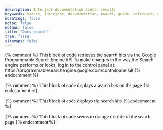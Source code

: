 ```yaml
---
description: Interject documentation search results
keywords: Search, Interject, documentation, manual, guide, reference, api
noratings: false
notoc: false
notags: false
title: "Docs search"
tree: false
sitemaps: false
---
```


<style type='text/css'>
#my-cse1 { all: initial !important; all: default !important; }
#my-cse1 table, #my-cse1 table tr, #my-cse1 table tr th, #my-cse1 table tr td, .gs-bidi-start-align { border: 0px !important; padding: 0px !important; line-height: initial !important; margin: 0px !important; }
.gs-snippet { margin-top: 0px !important; margin-bottom: 0px !important; padding: 0px !important; color: #999}
.gs-webResult .gs-result .gs-no-results-result { padding: 10px !important; }
.gs-per-result-labels { display: none !important; }
.gsc-url-top, .gsc-thumbnail-inside, .gs-spelling { padding: 0px !important; }
.gcsc-branding { padding-right: 0px !important; }
.gsc-tabHeader.gsc-tabhActive, .gsc-tabsArea { border-color: #CCC !important; }
.gcs-input, #gsc-i-id1 { padding: 5px 5px 5px 5px !important; }
#gscb_a, .gscb_a { padding: 3px 0px 0px 0px !important;}
.gsc-control-cse, .gsc-control-cse-en { padding: 0px !important; }
.gsc-result-info { padding-bottom: 0px !important; }
.gsc-adBlock { display: none; }
</style>

<div id="glossaryMatch"></div>

{% comment %}
This block of code retrieves the search hits via the Google Programmable Search Engine API
To make changes in the way the Search engine performs or looks, log in to the control panel at:
https://programmablesearchengine.google.com/controlpanel/all
{% endcomment %}

<div id="my-cse1">
<script>
  (function() {
    var cx = '009083416940869700725:jddtu1heaf0';
    var gcse = document.createElement('script');
    gcse.type = 'text/javascript';
    gcse.async = true;
    gcse.src = 'https://cse.google.com/cse.js?cx=' + cx;
    var s = document.getElementsByTagName('script')[0];
    s.parentNode.insertBefore(gcse, s);
  })();
  //console.log("googlecustomsearch completed");
</script>


{% comment %}
This block of code displays a search box on the page
{% endcomment %}

<div class="gcse-searchbox"></div>

{% comment %}
This block of code displays the search hits
{% endcomment %}

<div class="gcse-searchresults"></div>

{% comment %}
This block of code seems to change the title of the search page
{% endcomment %}

<script defer>
  //console.log("Begin setTimeout Function");
setTimeout(function(){
  $(document).ready(function() {
    let searchTerm = decodeURI(queryString().q);
    if(searchTerm != 'undefined' && searchTerm != "") {
      //console.log("begin undefined searchTerm");
      //console.log(searchTerm)
      $("#st-search-input").val(searchTerm);
      $("#st-search-input").focus();
      // Update heading with term user searched for
      //console.log("middle undefined searchTerm");
      let currHeading = $("h1").text();
      $("h1").text(currHeading + " results for: " + searchTerm);
      //console.log(currHeading);
    }
  //console.log("document load");
  });
}, 1);
</script>
